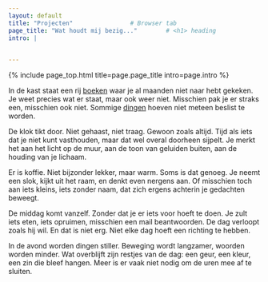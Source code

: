 ```yaml
---
layout: default
title: "Projecten"                # Browser tab
page_title: "Wat houdt mij bezig..."        # <h1> heading
intro: |
  

---
```


{% include page_top.html 
   title=page.page_title 
   intro=page.intro 
%}

<div class="custom-section">
  
<p>In de kast staat een rij <a href="artikelen_sub/">boeken</a> waar je al maanden niet naar hebt gekeken. Je weet precies wat er staat, maar ook weer niet. Misschien pak je er straks een, misschien ook niet. Sommige <a href="/assets/">dingen</a> hoeven niet meteen beslist te worden.</p>

<p>De klok tikt door. Niet gehaast, niet traag. Gewoon zoals altijd. Tijd als iets dat je niet kunt vasthouden, maar dat wel overal doorheen sijpelt. Je merkt het aan het licht op de muur, aan de toon van geluiden buiten, aan de houding van je lichaam.</p>

<p>Er is koffie. Niet bijzonder lekker, maar warm. Soms is dat genoeg. Je neemt een slok, kijkt uit het raam, en denkt even nergens aan. Of misschien toch aan iets kleins, iets zonder naam, dat zich ergens achterin je gedachten beweegt.</p>

<p>De middag komt vanzelf. Zonder dat je er iets voor hoeft te doen. Je zult iets eten, iets opruimen, misschien een mail beantwoorden. De dag verloopt zoals hij wil. En dat is niet erg. Niet elke dag hoeft een richting te hebben.</p>

<p>In de avond worden dingen stiller. Beweging wordt langzamer, woorden worden minder. Wat overblijft zijn restjes van de dag: een geur, een kleur, een zin die bleef hangen. Meer is er vaak niet nodig om de uren mee af te sluiten.</p>
  
</div>


